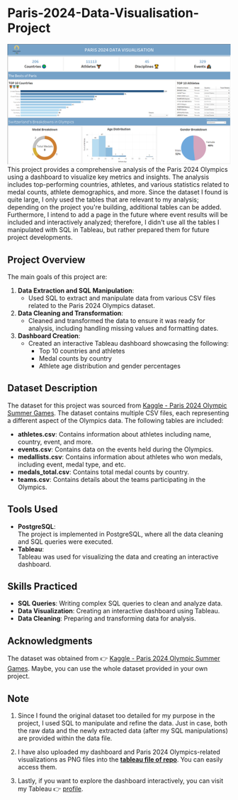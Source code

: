 # Paris-2024-Data-Visualisation-Project

![Paris 2024 Olympics Dashboard](https://github.com/AhmetBerkeKrc/Paris-2024-Data-Visualisation-Project/blob/main/tableau/paris_dashboard.png)  
This project provides a comprehensive analysis of the Paris 2024 Olympics using a dashboard to visualize key metrics and insights. The analysis includes top-performing countries, athletes, and various statistics related to medal counts, athlete demographics, and more. Since the dataset I found is quite large, I only used the tables that are relevant to my analysis; depending on the project you're building, additional tables can be added. Furthermore, I intend to add a page in the future where event results will be included and interactively analyzed; therefore, I didn't use all the tables I manipulated with SQL in Tableau, but rather prepared them for future project developments.

## Project Overview  
The main goals of this project are:  
1. **Data Extraction and SQL Manipulation**:  
   - Used SQL to extract and manipulate data from various CSV files related to the Paris 2024 Olympics dataset.  
2. **Data Cleaning and Transformation**:  
   - Cleaned and transformed the data to ensure it was ready for analysis, including handling missing values and formatting dates.  
3. **Dashboard Creation**:  
   - Created an interactive Tableau dashboard showcasing the following:
     - Top 10 countries and athletes
     - Medal counts by country
     - Athlete age distribution and gender percentages

## Dataset Description  
The dataset for this project was sourced from [Kaggle - Paris 2024 Olympic Summer Games](https://www.kaggle.com/datasets/piterfm/paris-2024-olympic-summer-games). The dataset contains multiple CSV files, each representing a different aspect of the Olympics data. The following tables are included:

- **athletes.csv**: Contains information about athletes including name, country, event, and more.  
- **events.csv**: Contains data on the events held during the Olympics.  
- **medallists.csv**: Contains information about athletes who won medals, including event, medal type, and etc.  
- **medals_total.csv**: Contains total medal counts by country.  
- **teams.csv**: Contains details about the teams participating in the Olympics.  

## Tools Used  
- **PostgreSQL**:  
  The project is implemented in PostgreSQL, where all the data cleaning and SQL queries were executed.  
- **Tableau**:  
  Tableau was used for visualizing the data and creating an interactive dashboard.

## Skills Practiced  
- **SQL Queries**: Writing complex SQL queries to clean and analyze data.  
- **Data Visualization**: Creating an interactive dashboard using Tableau.  
- **Data Cleaning**: Preparing and transforming data for analysis.

## Acknowledgments  
The dataset was obtained from 👉 [Kaggle - Paris 2024 Olympic Summer Games](https://www.kaggle.com/datasets/piterfm/paris-2024-olympic-summer-games). Maybe, you can use the whole dataset provided in your own project.

## Note  
1) Since I found the original dataset too detailed for my purpose in the project, I used SQL to manipulate and refine the data. Just in case, both the raw data and the newly extracted data (after my SQL manipulations) are provided within the data file.

2) I have also uploaded my dashboard and Paris 2024 Olympics-related visualizations as PNG files into the **[tableau file of repo](tableau)**. You can easily access them.

3) Lastly, if you want to explore the dashboard interactively, you can visit my Tableau 👉 [profile](https://public.tableau.com/app/profile/ahmet.berke.karaca/viz/Paris2024_17368112108000/Dashboard2).

